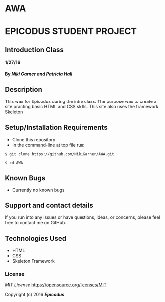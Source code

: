 # AWA
# EPICODUS STUDENT PROJECT
## Introduction Class

#### 1/27/16

#### By _**Niki Garner and Patricia Hall**_

## Description
This was for Epicodus during the intro class. The purpose was to create a site practing basic HTML and CSS skills. This site also uses the framework Skeleton
## Setup/Installation Requirements

* Clone this repository
* In the command-line at top file run:
```
$ git clone https://github.com/NikiGarner/AWA.git
```
```
$ cd AWA
```

## Known Bugs

* Currently no known bugs

## Support and contact details

If you run into any issues or have questions, ideas, or concerns, please feel free to contact me on GitHub.

## Technologies Used

* HTML
* CSS
* Skeleton Framework


### License

*MIT License*
<a href="https://opensource.org/licenses/MIT">https://opensource.org/licenses/MIT</a>

Copyright (c) 2016 **_Epicodus_**
